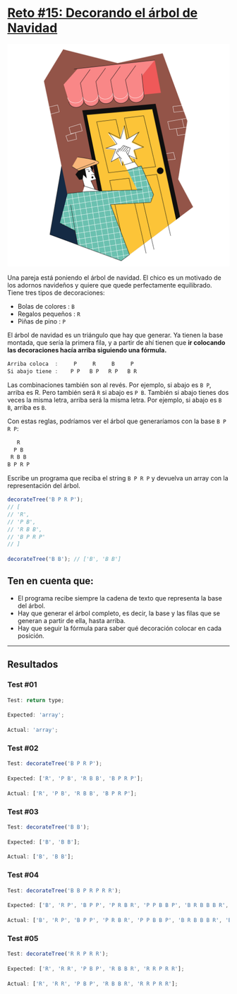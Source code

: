 # [Reto #15: Decorando el árbol de Navidad](https://adventjs.dev/es/challenges/2022/15)

![Reto_15](../Assets/Retos_SVG/15.svg)

Una pareja está poniendo el árbol de navidad. El chico es un motivado de los adornos navideños y quiere que quede perfectamente equilibrado. Tiene tres tipos de decoraciones:

- Bolas de colores : `B`
- Regalos pequeños : `R`
- Piñas de pino : `P`

El árbol de navidad es un triángulo que hay que generar. Ya tienen la base montada, que sería la primera fila, y a partir de ahí tienen que **ir colocando las decoraciones hacía arriba siguiendo una fórmula.**

```js
Arriba coloca  :     P     R     B     P
Si abajo tiene :    P P   B P   R P   B R
```

Las combinaciones también son al revés. Por ejemplo, si abajo es `B P`, arriba es R. Pero también será `R` si abajo es `P B`. También si abajo tienes dos veces la misma letra, arriba será la misma letra. Por ejemplo, si abajo es `B B`, arriba es `B`.

Con estas reglas, podríamos ver el árbol que generaríamos con la base `B P R P`:

```js
   R
  P B
 R B B
B P R P
```

Escribe un programa que reciba el string `B P R P` y devuelva un array con la representación del árbol.

```js
decorateTree('B P R P');
// [
// 'R',
// 'P B',
// 'R B B',
// 'B P R P'
// ]

decorateTree('B B'); // ['B', 'B B']
```

## Ten en cuenta que:

- El programa recibe siempre la cadena de texto que representa la base del árbol.
- Hay que generar el árbol completo, es decir, la base y las filas que se generan a partir de ella, hasta arriba.
- Hay que seguir la fórmula para saber qué decoración colocar en cada posición.

---

## Resultados

### Test #01

```js
Test: return type;

Expected: 'array';

Actual: 'array';
```

### Test #02

```js
Test: decorateTree('B P R P');

Expected: ['R', 'P B', 'R B B', 'B P R P'];

Actual: ['R', 'P B', 'R B B', 'B P R P'];
```

### Test #03

```js
Test: decorateTree('B B');

Expected: ['B', 'B B'];

Actual: ['B', 'B B'];
```

### Test #04

```js
Test: decorateTree('B B P R P R R');

Expected: ['B', 'R P', 'B P P', 'P R B R', 'P P B B P', 'B R B B B R', 'B B P R P R R'];

Actual: ['B', 'R P', 'B P P', 'P R B R', 'P P B B P', 'B R B B B R', 'B B P R P R R'];
```

### Test #05

```js
Test: decorateTree('R R P R R');

Expected: ['R', 'R R', 'P B P', 'R B B R', 'R R P R R'];

Actual: ['R', 'R R', 'P B P', 'R B B R', 'R R P R R'];
```
